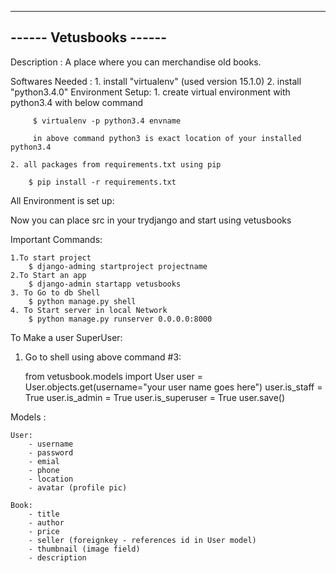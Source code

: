 ------------------------
------ Vetusbooks ------
------------------------
Description : A place where you can merchandise old books.


Softwares Needed : 
	1. install "virtualenv" (used version 15.1.0)
	2. install "python3.4.0"
Environment Setup:
	1. create virtual environment with python3.4 with below command
		 
		 $ virtualenv -p python3.4 envname

		 in above command python3 is exact location of your installed python3.4

	2. all packages from requirements.txt using pip

		$ pip install -r requirements.txt

All Environment is set up:

Now you can place src in your trydjango and start using vetusbooks

Important Commands:

	1.To start project
		$ django-adming startproject projectname
	2.To Start an app
		$ django-admin startapp vetusbooks
	3. To Go to db Shell
		$ python manage.py shell
	4. To Start server in local Network
		$ python manage.py runserver 0.0.0.0:8000

To Make a user SuperUser:

1. Go to shell using above command #3:

	from vetusbook.models import User
	user = User.objects.get(username="your user name goes here")
	user.is_staff = True
	user.is_admin = True
	user.is_superuser = True
	user.save()

Models :

	User:
		- username
		- password
		- emial
		- phone
		- location
		- avatar (profile pic)

	Book:
		- title
		- author
		- price
		- seller (foreignkey - references id in User model)
		- thumbnail (image field)
		- description
